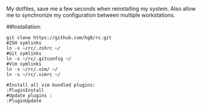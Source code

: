 My dotfiles, save me a few seconds when reinstalling my system. Also allow me to synchronize my configuration between multiple workstations. 

##Installation:

    git clone https://github.com/hg8/rc.git
    #ZSH symlinks
    ln -s ~/rc/.zshrc ~/
    #Git symlinks
    ln -s ~/rc/.gitconfig ~/
    #Vim symlinks
    ln -s ~/rc/.vim/ ~/
    ln -s ~/rc/.vimrc ~/
    
    #Install all vim bundled plugins:
    :PluginInstall
    #Update plugins :
    :PluginUpdate



